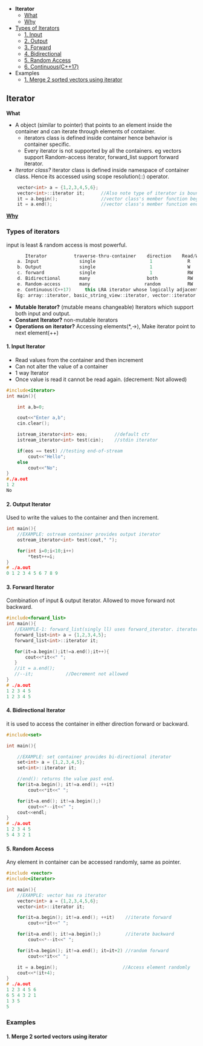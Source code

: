 - **Iterator**
  - [What](#what)
  - [Why](#why)
- [Types of Iterators](#types)
  - [1. Input](#inp)
  - [2. Output](#out)
  - [3. Forward](#fow)
  - [4. Bidirectional](#bi)
  - [5. Random Access](#ra)
  - [6. Continuous(C++17)](#types)
- Examples
  - [1. Merge 2 sorted vectors using iterator](#e1)


## Iterator
<a name=what></a>
**What**
- A object (similar to pointer) that points to an element inside the container and can iterate through elements of container. 
  - iterators class is defined inside container hence behavior is container specific.
  - Every iterator is not supported by all the containers. eg vectors support Random-access iterator, forward_list support forward iterator.
- *Iterator class?* iterator class is defined inside namespace of container class. Hence its accessed using scope resolution(::) operator.
```c++
    vector<int> a = {1,2,3,4,5,6};
    vector<int>::iterator it;      //Also note type of iterator is bound to type of class.
    it = a.begin();                //vector class's member function begin() returns forward iterator
    it = a.end();                  //vector class's member function end() element 1 past end
```  
**[Why](/Languages/Programming_Languages/Rust/Iterators)**

<a name=types></a>  
### Types of iterators 
input is least & random access is most powerful.
```c++
       Iterator          traverse-thru-container    direction    Read/Write        Example
    a. Input               single                    1             R            istream container
    b. Output              single                    1             W            ostream contianer
    c. forward             single                    1             RW          forward_list container    //both input, output
    d. Bidirectional       many                     both           RW            set<> container              //both
    e. Random-access       many                    random          RW            vector<> container          //both
    e. Continuous(C++17)     this LRA iterator whose logically adjacent elements are also physically adjacent in memory. 
    Eg: array::iterator, basic_string_view::iterator, vector::iterator
```    
- **Mutable Iterator?** (mutable means changeable) Iterators which support both input and output.
- **Constant Iterator?** non-mutable iterators
- **Operations on iterator?** Accessing elements(*,->), Make iterator point to next element(++)

<a name=inp></a>
#### 1. Input Iterator
- Read values from the container and then increment
- Can not alter the value of a container
- 1 way Iterator
- Once value is read it cannot be read again.  (decrement: Not allowed)
```cpp
#include<iterator>
int main(){

	int a,b=0;

	cout<<"Enter a,b";
	cin.clear();

	istream_iterator<int> eos;		    //default ctr
	istream_iterator<int> test(cin);	//stdin iterator

	if(eos == test)	//testing end-of-stream
		cout<<"Hello";
	else
		cout<<"No";
}
#./a.out
1 2
No
```

<a name=out></a>
#### 2. Output Iterator
Used to write the values to the container and then increment.
```cpp
int main(){
	//EXAMPLE: ostream container provides output iterator
	ostream_iterator<int> test(cout," ");

	for(int i=0;i<10;i++)
		*test++=i;
}
# ./a.out 
0 1 2 3 4 5 6 7 8 9 
```

<a name=fow></a>
#### 3. Forward Iterator
 Combination of input & output iterator. Allowed to move forward not backward.
 ```cpp
 #include<forward_list>
int main(){
	//EXAMPLE-1: forward_list(singly ll) uses forward_iterator. iterator can iterate from front to end not from end to start
	forward_list<int> a = {1,2,3,4,5};
	forward_list<int>::iterator it;

	for(it=a.begin();it!=a.end();it++){
		cout<<*it<<" ";
	}
	//it = a.end();
	//--it;			   //Decrement not allowed
}
# ./a.out 
1 2 3 4 5 
1 2 3 4 5
 ```

<a name=bi></a>
#### 4. Bidirectional Iterator
it is used to access the container in either direction forward or backward.
```cpp
#include<set>

int main(){

	//EXAMPLE: set container provides bi-directional iterator
	set<int> a = {1,2,3,4,5};
	set<int>::iterator it;

	//end(): returns the value past end.
	for(it=a.begin(); it!=a.end(); ++it)
		cout<<*it<<" ";

	for(it=a.end(); it!=a.begin();)
		cout<<*--it<<" ";
	cout<<endl;
}
# ./a.out 
1 2 3 4 5 
5 4 3 2 1 
```

<a name=ra></a>
#### 5. Random Access
Any element in container can be accessed randomly, same as pointer.
```cpp
#include <vector>
#include<iterator>

int main(){
	//EXAMPLE: vector has ra iterator
	vector<int> a = {1,2,3,4,5,6};
	vector<int>::iterator it;

	for(it=a.begin(); it!=a.end(); ++it)    //iterate forward
		cout<<*it<<" ";

	for(it=a.end(); it!=a.begin();)         //iterate backward
		cout<<*--it<<" ";

	for(it=a.begin(); it!=a.end(); it=it+2) //random forward
		cout<<*it<<" ";

	it = a.begin();                        //Access element randomly
	cout<<*(it+4);
}
# ./a.out
1 2 3 4 5 6
6 5 4 3 2 1
1 3 5
5
```

### Examples
<a name=e1></a>
#### 1. Merge 2 sorted vectors using iterator
```cpp

```
